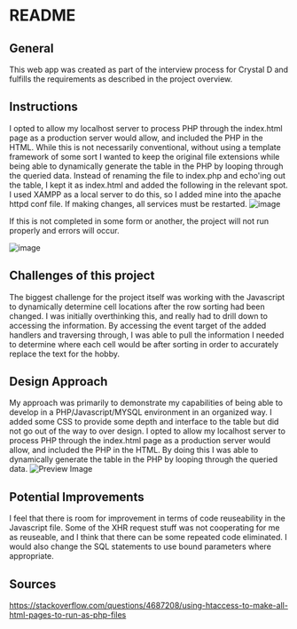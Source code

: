 # README

## General
This web app was created as part of the interview process for Crystal D and fulfills the requirements as described in the project overview.

## Instructions
I opted to allow my localhost server to process PHP through the index.html page as a production server would allow, and included the PHP in the HTML. While this is not necessarily conventional, without using a template framework of some sort I wanted to keep the original file extensions while being able to dynamically generate the table in the PHP by looping through the queried data. Instead of renaming the file to index.php and echo'ing out the table, I kept it as index.html and added the following in the relevant spot.
I used XAMPP as a local server to do this, so I added mine into the apache httpd conf file.
If making changes, all services must be restarted.
![image](https://user-images.githubusercontent.com/96219624/217136976-387939c0-110f-4b31-a2b4-dce235bb888c.png)

If this is not completed in some form or another, the project will not run properly and errors will occur.

![image](https://user-images.githubusercontent.com/96219624/217137986-35cba3f4-ffc0-4b30-bce4-406d454602c9.png)


## Challenges of this project
The biggest challenge for the project itself was working with the Javascript to dynamically determine cell locations after the row sorting had been changed. I was initially overthinking this, and really had to drill down to accessing the information. By accessing the event target of the added handlers and traversing through, I was able to pull the information I needed to determine where each cell would be after sorting in order to accurately replace the text for the hobby.

## Design Approach 
My approach was primarily to demonstrate my capabilities of being able to develop in a PHP/Javascript/MYSQL environment in an organized way. I added some CSS to provide some depth and interface to the table but did not go out of the way to over design. I opted to allow my localhost server to process PHP through the index.html page as a production server would allow, and included the PHP in the HTML. By doing this I was able to dynamically generate the table in the PHP by looping through the queried data.
![Preview Image](https://github.com/Jihx-0/crystal-d-test/blob/main/crystaldtable.png)

## Potential Improvements
I feel that there is room for improvement in terms of code reuseability in the Javascript file. Some of the XHR request stuff was not cooperating for me as reuseable, and I think that there can be some repeated code eliminated. I would also change the SQL statements to use bound parameters where appropriate.

## Sources
https://stackoverflow.com/questions/4687208/using-htaccess-to-make-all-html-pages-to-run-as-php-files
